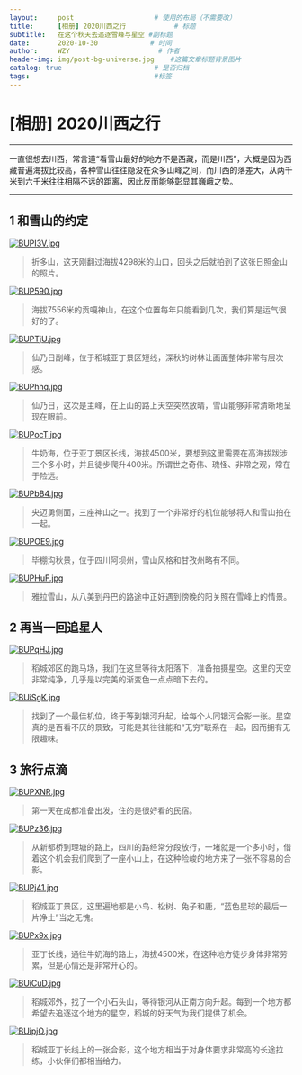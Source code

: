 ```yaml
---
layout:     post                    # 使用的布局（不需要改）
title:      [相册] 2020川西之行            # 标题 
subtitle:   在这个秋天去追逐雪峰与星空 #副标题
date:       2020-10-30             # 时间
author:     WZY                      # 作者
header-img: img/post-bg-universe.jpg    #这篇文章标题背景图片
catalog: true                       # 是否归档
tags:                               #标签
--- 
```


# [相册] 2020川西之行

***

一直很想去川西，常言道“看雪山最好的地方不是西藏，而是川西”，大概是因为西藏普遍海拔比较高，各种雪山往往隐没在众多山峰之间，而川西的落差大，从两千米到六千米往往相隔不远的距离，因此反而能够彰显其巍峨之势。

***

## 1 和雪山的约定

[![BUPI3V.jpg](https://s1.ax1x.com/2020/10/31/BUPI3V.jpg)](https://imgchr.com/i/BUPI3V)
> 折多山，这天刚翻过海拔4298米的山口，回头之后就拍到了这张日照金山的照片。

[![BUP590.jpg](https://s1.ax1x.com/2020/10/31/BUP590.jpg)](https://imgchr.com/i/BUP590)
> 海拔7556米的贡嘎神山，在这个位置每年只能看到几次，我们算是运气很好的了。

[![BUPTjU.jpg](https://s1.ax1x.com/2020/10/31/BUPTjU.jpg)](https://imgchr.com/i/BUPTjU)
> 仙乃日副峰，位于稻城亚丁景区短线，深秋的树林让画面整体非常有层次感。

[![BUPhhq.jpg](https://s1.ax1x.com/2020/10/31/BUPhhq.jpg)](https://imgchr.com/i/BUPhhq)
> 仙乃日，这次是主峰，在上山的路上天空突然放晴，雪山能够非常清晰地呈现在眼前。

[![BUPocT.jpg](https://s1.ax1x.com/2020/10/31/BUPocT.jpg)](https://imgchr.com/i/BUPocT)
> 牛奶海，位于亚丁景区长线，海拔4500米，要想到这里需要在高海拔跋涉三个多小时，并且徒步爬升400米。所谓世之奇伟、瑰怪、非常之观，常在于险远。

[![BUPbB4.jpg](https://s1.ax1x.com/2020/10/31/BUPbB4.jpg)](https://imgchr.com/i/BUPbB4)
> 央迈勇侧面，三座神山之一。找到了一个非常好的机位能够将人和雪山拍在一起。

[![BUPOE9.jpg](https://s1.ax1x.com/2020/10/31/BUPOE9.jpg)](https://imgchr.com/i/BUPOE9)
> 毕棚沟秋景，位于四川阿坝州，雪山风格和甘孜州略有不同。

[![BUPHuF.jpg](https://s1.ax1x.com/2020/10/31/BUPHuF.jpg)](https://imgchr.com/i/BUPHuF)
> 雅拉雪山，从八美到丹巴的路途中正好遇到傍晚的阳关照在雪峰上的情景。


## 2 再当一回追星人

[![BUPqHJ.jpg](https://s1.ax1x.com/2020/10/31/BUPqHJ.jpg)](https://imgchr.com/i/BUPqHJ)
> 稻城郊区的跑马场，我们在这里等待太阳落下，准备拍摄星空。这里的天空非常纯净，几乎是以完美的渐变色一点点暗下去的。

[![BUiSgK.jpg](https://s1.ax1x.com/2020/10/31/BUiSgK.jpg)](https://imgchr.com/i/BUiSgK)
> 找到了一个最佳机位，终于等到银河升起，给每个人同银河合影一张。星空真的是百看不厌的景致，可能是其往往能和“无穷”联系在一起，因而拥有无限趣味。

## 3 旅行点滴

[![BUPXNR.jpg](https://s1.ax1x.com/2020/10/31/BUPXNR.jpg)](https://imgchr.com/i/BUPXNR)
> 第一天在成都准备出发，住的是很好看的民宿。

[![BUPz36.jpg](https://s1.ax1x.com/2020/10/31/BUPz36.jpg)](https://imgchr.com/i/BUPz36)
> 从新都桥到理塘的路上，四川的路经常分段放行，一堵就是一个多小时，借着这个机会我们爬到了一座小山上，在这种险峻的地方来了一张不容易的合影。

[![BUPj41.jpg](https://s1.ax1x.com/2020/10/31/BUPj41.jpg)](https://imgchr.com/i/BUPj41)
> 稻城亚丁景区，这里遍地都是小鸟、松树、兔子和鹿，“蓝色星球的最后一片净土”当之无愧。

[![BUPx9x.jpg](https://s1.ax1x.com/2020/10/31/BUPx9x.jpg)](https://imgchr.com/i/BUPx9x)
> 亚丁长线，通往牛奶海的路上，海拔4500米，在这种地方徒步身体非常劳累，但是心情还是非常开心的。

[![BUiCuD.jpg](https://s1.ax1x.com/2020/10/31/BUiCuD.jpg)](https://imgchr.com/i/BUiCuD)
> 稻城郊外，找了一个小石头山，等待银河从正南方向升起。每到一个地方都希望去追逐这个地方的星空，稻城的好天气为我们提供了机会。

[![BUipjO.jpg](https://s1.ax1x.com/2020/10/31/BUipjO.jpg)](https://imgchr.com/i/BUipjO)
> 稻城亚丁长线上的一张合影，这个地方相当于对身体要求非常高的长途拉练，小伙伴们都相当给力。